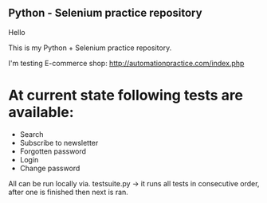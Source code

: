 ## Python - Selenium practice repository

Hello

This is my Python + Selenium practice repository.

I'm testing E-commerce shop: http://automationpractice.com/index.php

# At current state following tests are available:

- Search
- Subscribe to newsletter
- Forgotten password
- Login
- Change password

All can be run locally via. testsuite.py -> it runs all tests in consecutive order, after one is finished then next is ran.
